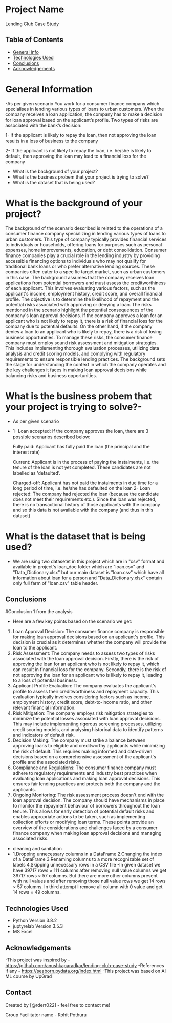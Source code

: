 # Project Name 
Lending Club Case Study
## Table of Contents
* [General Info](#general-information)
* [Technologies Used](#technologies-used)
* [Conclusions](#conclusions)
* [Acknowledgements](#acknowledgements)

 # General Information
-As per given scenario 
You work for a consumer finance company which specialises in lending various types of loans to urban customers. When the company receives a loan application, the company has to make a decision for loan approval based on the applicant’s profile. Two types of risks are associated with the bank’s decision:

   1- If the applicant is likely to repay the loan, then not approving the loan results in a loss of business to the company

   2- If the applicant is not likely to repay the loan, i.e. he/she is likely to default, then approving the loan may lead to a financial loss for the company
- What is the background of your project?
- What is the business probem that your project is trying to solve?
- What is the dataset that is being used?

# What is the background of your project?
The background of the scenario described is related to the operations of a consumer finance company specializing in lending various types of loans to urban customers. This type of company typically provides financial services to individuals or households, offering loans for purposes such as personal expenses, home improvements, education, or debt consolidation.
Consumer finance companies play a crucial role in the lending industry by providing accessible financing options to individuals who may not qualify for traditional bank loans or who prefer alternative lending sources. These companies often cater to a specific target market, such as urban customers in this case.
The background assumes that the company receives loan applications from potential borrowers and must assess the creditworthiness of each applicant. This involves evaluating various factors, such as the applicant's income, employment history, credit score, and overall financial profile. The objective is to determine the likelihood of repayment and the potential risks associated with approving or denying a loan.
The risks mentioned in the scenario highlight the potential consequences of the company's loan approval decisions. If the company approves a loan for an applicant who is not likely to repay it, there is a risk of financial loss for the company due to potential defaults. On the other hand, if the company denies a loan to an applicant who is likely to repay, there is a risk of losing business opportunities.
To manage these risks, the consumer finance company must employ sound risk assessment and mitigation strategies. This includes implementing thorough evaluation processes, utilizing data analysis and credit scoring models, and complying with regulatory requirements to ensure responsible lending practices.
The background sets the stage for understanding the context in which the company operates and the key challenges it faces in making loan approval decisions while balancing risks and business opportunities.

# What is the business probem that your project is trying to solve?-
- As per given scenario
-    1- Loan accepted: If the company approves the loan, there are 3 possible scenarios described below:

        Fully paid: Applicant has fully paid the loan (the principal and the interest rate)

        Current: Applicant is in the process of paying the instalments, i.e. the tenure of the loan is not yet completed. These candidates are not labelled as 'defaulted'.

        Charged-off: Applicant has not paid the instalments in due time for a long period of time, i.e. he/she has defaulted on the loan 
  2- Loan rejected: The company had rejected the loan (because the candidate does not meet their requirements etc.). Since the loan was rejected, there is no transactional history of those applicants with the company and so this data is not available with the company (and thus in this dataset)

# What is the dataset that is being used?
- We are using two datasetet in this project which are in "csv" format and available in project's loan_doc folder which are "loan.csv" and "Data_Dictionary.xlsx" but our main dataset is "loan.csv" which have all information about loan for a person and "Data_Dictionary.xlsx" contain only full farm of "loan.csv" table header.


## Conclusions
#Conclusion 1 from the analysis
- Here are a few key points based on the scenario we get:
1.	Loan Approval Decision: The consumer finance company is responsible for making loan approval decisions based on an applicant's profile. This decision is crucial as it determines whether the company will provide the loan to the applicant.
2.	Risk Assessment: The company needs to assess two types of risks associated with the loan approval decision. Firstly, there is the risk of approving the loan for an applicant who is not likely to repay it, which can result in financial loss for the company. Secondly, there is the risk of not approving the loan for an applicant who is likely to repay it, leading to a loss of potential business.
3.	Applicant Profile Evaluation: The company evaluates the applicant's profile to assess their creditworthiness and repayment capacity. This evaluation typically involves considering factors such as income, employment history, credit score, debt-to-income ratio, and other relevant financial information.
4.	Risk Mitigation: The company employs risk mitigation strategies to minimize the potential losses associated with loan approval decisions. This may include implementing rigorous screening processes, utilizing credit scoring models, and analysing historical data to identify patterns and indicators of default risk.
5.	Decision Making: The company must strike a balance between approving loans to eligible and creditworthy applicants while minimizing the risk of default. This requires making informed and data-driven decisions based on a comprehensive assessment of the applicant's profile and the associated risks.
6.	Compliance and Regulations: The consumer finance company must adhere to regulatory requirements and industry best practices when evaluating loan applications and making loan approval decisions. This ensures fair lending practices and protects both the company and the applicants.
7.	Ongoing Monitoring: The risk assessment process doesn't end with the loan approval decision. The company should have mechanisms in place to monitor the repayment behaviour of borrowers throughout the loan tenure. This allows for early detection of potential default risks and enables appropriate actions to be taken, such as implementing collection efforts or modifying loan terms.
These points provide an overview of the considerations and challenges faced by a consumer finance company when making loan approval decisions and managing associated risks.

- cleaning and sanitation
-   1.Dropping unnecessary columns in a DataFrame
    2.Changing the index of a DataFrame
    3.Renaming columns to a more recognizable set of labels
    4.Skipping unnecessary rows in a CSV file
-In given dataset we have 39717 rows × 111 columns after removing null value columns we get 39717 rows × 57 columns.
But there are more other columns present with null values and after removing those null value rows we get 14 rows × 57 columns.
In third attempt I remove all column with 0 value and get 14 rows × 49 columns.



## Technologies Used
- Python Version 3.8.2
- juptyrelab Version 3.5.3
- MS Excel


## Acknowledgements

-This project was inspired by - https://github.com/anushkaparadkar/lending-club-case-study
-References if any - https://seaborn.pydata.org/index.html
-This project was based on AI ML course by UpGrad


## Contact
Created by [@rderr022] - feel free to contact me!

Group Facilitator name - Rohit Pothuru
